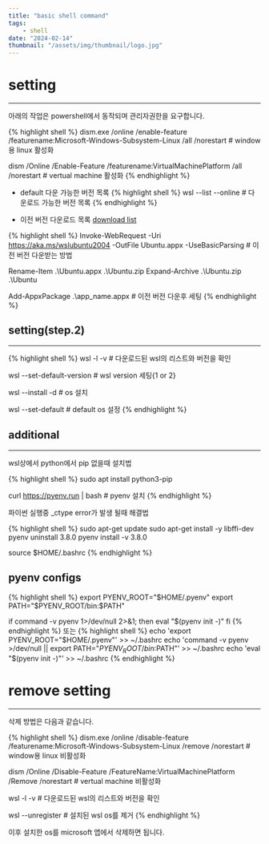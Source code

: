 ```yaml
---
title: "basic shell command"
tags:
    - shell
date: "2024-02-14"
thumbnail: "/assets/img/thumbnail/logo.jpg"
---
```


# setting
---
아래의 작업은 powershell에서 동작되며 관리자권한을 요구합니다.

{% highlight shell %}
dism.exe /online /enable-feature /featurename:Microsoft-Windows-Subsystem-Linux /all /norestart # window용 linux 활성화

dism /Online /Enable-Feature /featurename:VirtualMachinePlatform /all /norestart # vertual machine 활성화
{% endhighlight %}

* default 다운 가능한 버전 목록
{% highlight shell %}
wsl --list --online # 다운로드 가능한 버전 목록
{% endhighlight %}

* 이전 버전 다운로드 목록
[download list](https://learn.microsoft.com/en-us/windows/wsl/install-manual#downloading-distributions)

{% highlight shell %}
Invoke-WebRequest -Uri https://aka.ms/wslubuntu2004 -OutFile Ubuntu.appx -UseBasicParsing # 이전 버전 다운받는 방법

Rename-Item .\Ubuntu.appx .\Ubuntu.zip
Expand-Archive .\Ubuntu.zip .\Ubuntu

Add-AppxPackage .\app_name.appx # 이전 버전 다운후 세팅
{% endhighlight %}

## setting(step.2)
---

{% highlight shell %}
wsl -l -v # 다운로드된 wsl의 리스트와 버전을 확인

wsl --set-default-version <Version> # wsl version 세팅{1 or 2}

wsl --install -d <os-name> # os 설치

wsl --set-default <os-name> # default os 설정
{% endhighlight %}

## additional
---
wsl상에서 python에서 pip 없을때 설치법

{% highlight shell %}
sudo apt install python3-pip

curl https://pyenv.run | bash # pyenv 설치
{% endhighlight %}

파이썬 실행중 _ctype error가 발생 될때 해결법

{% highlight shell %}
sudo apt-get update
sudo apt-get install -y libffi-dev
pyenv uninstall 3.8.0
pyenv install -v 3.8.0

source $HOME/.bashrc
{% endhighlight %}

## pyenv configs
{% highlight shell %}
export PYENV_ROOT="$HOME/.pyenv"
export PATH="$PYENV_ROOT/bin:$PATH"

if command -v pyenv 1>/dev/null 2>&1; then
  eval "$(pyenv init -)"
fi
{% endhighlight %}
또는
{% highlight shell %}
echo 'export PYENV_ROOT="$HOME/.pyenv"' >> ~/.bashrc
echo 'command -v pyenv >/dev/null || export PATH="$PYENV_ROOT/bin:$PATH"' >> ~/.bashrc
echo 'eval "$(pyenv init -)"' >> ~/.bashrc
{% endhighlight %}

# remove setting
---
삭제 방법은 다음과 같습니다.

{% highlight shell %}
dism.exe /online /disable-feature /featurename:Microsoft-Windows-Subsystem-Linux /remove /norestart # window용 linux 비활성화

dism /Online /Disable-Feature /FeatureName:VirtualMachinePlatform /Remove /norestart # vertual machine 비활성화

wsl -l -v # 다운로드된 wsl의 리스트와 버전을 확인

wsl --unregister <os-name> # 설치된 wsl os를 제거
{% endhighlight %}

이후 설치한 os를 microsoft 앱에서 삭제하면 됩니다.